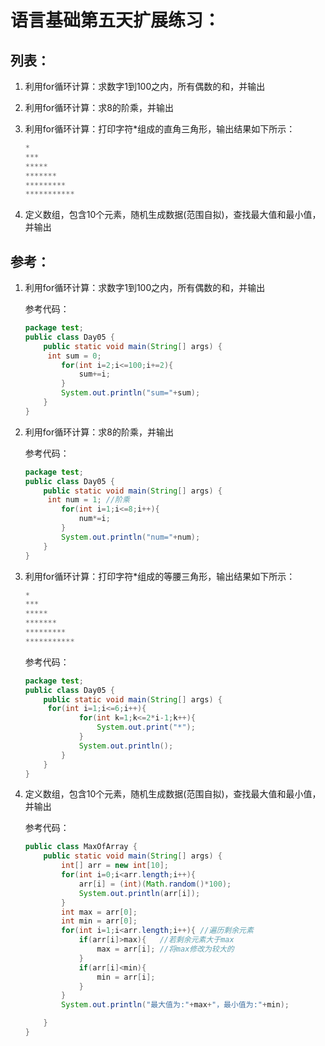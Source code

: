 # 语言基础第五天扩展练习：

## 列表：

1. 利用for循环计算：求数字1到100之内，所有偶数的和，并输出

2. 利用for循环计算：求8的阶乘，并输出

3. 利用for循环计算：打印字符*组成的直角三角形，输出结果如下所示：

   ```java
   *
   ***
   *****
   *******
   *********
   ***********
   ```

4. 定义数组，包含10个元素，随机生成数据(范围自拟)，查找最大值和最小值，并输出

   

## 参考：

1. 利用for循环计算：求数字1到100之内，所有偶数的和，并输出

   参考代码：

   ```java
   package test;
   public class Day05 {
       public static void main(String[] args) {
   		int sum = 0;
           for(int i=2;i<=100;i+=2){
               sum+=i;
           }
           System.out.println("sum="+sum);
       }
   }
   ```

2. 利用for循环计算：求8的阶乘，并输出

   参考代码：

   ```java
   package test;
   public class Day05 {
       public static void main(String[] args) {
   		int num = 1; //阶乘
           for(int i=1;i<=8;i++){
               num*=i;
           }
           System.out.println("num="+num);
       }
   }
   ```

3. 利用for循环计算：打印字符*组成的等腰三角形，输出结果如下所示：

   ```java
   *
   ***
   *****
   *******
   *********
   ***********
   ```
   
   参考代码：
   
   ```java
   package test;
   public class Day05 {
       public static void main(String[] args) {
   		for(int i=1;i<=6;i++){
               for(int k=1;k<=2*i-1;k++){
                   System.out.print("*");
               }
               System.out.println();
           }
       }
   }
   ```

4. 定义数组，包含10个元素，随机生成数据(范围自拟)，查找最大值和最小值，并输出

   参考代码：

   ```java
   public class MaxOfArray {
       public static void main(String[] args) {
           int[] arr = new int[10];
           for(int i=0;i<arr.length;i++){
               arr[i] = (int)(Math.random()*100);
               System.out.println(arr[i]);
           }
           int max = arr[0];
           int min = arr[0];
           for(int i=1;i<arr.length;i++){ //遍历剩余元素
               if(arr[i]>max){   //若剩余元素大于max
                   max = arr[i]; //将max修改为较大的
               }
               if(arr[i]<min){
                   min = arr[i];
               }
           }
           System.out.println("最大值为:"+max+"，最小值为:"+min);
   
       }
   }
   ```

   
